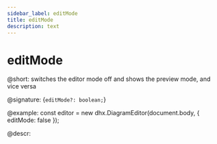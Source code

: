 ```yaml
---
sidebar_label: editMode
title: editMode
description: text
---
```


# editMode

@short: switches the editor mode off and shows the preview mode, and vice versa

@signature: {`editMode?: boolean;`}

@example:
const editor = new dhx.DiagramEditor(document.body, {
    editMode: false
});

@descr: